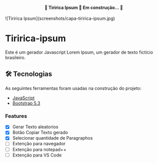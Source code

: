 <h4 align="center"> 
	🚧  Tiririca Ipsum 🚀 Em construção...  🚧
</h4>
![Tiririca Ipsum](screenshots/capa-tiririca-ipsum.jpg)

# Tiririca-ipsum
Este é um gerador Javascript Lorem Ipsum, um gerador de texto fictício brasileiro.

## 🛠 Tecnologias

As seguintes ferramentas foram usadas na construção do projeto:

- [JavaScript](https://www.javascript.com/)
- [Bootstrap 5.3](https://getbootstrap.com/)

### Features

- [x] Gerar Texto aleatorios
- [x] Botão Copiar Texto gerado
- [x] Selecionar quantidade de Paragraphos
- [ ] Extenção para navegador
- [ ] Extenção para notepad++
- [ ] Extenção para VS Code
